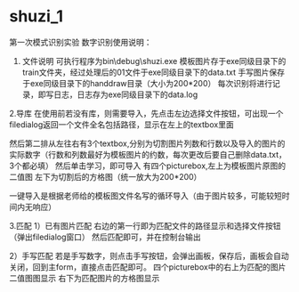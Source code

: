 # shuzi_1
第一次模式识别实验
数字识别使用说明：

1.	文件说明
可执行程序为bin\debug\shuzi.exe
模板图片存于exe同级目录下的train文件夹，经过处理后的01文件于exe同级目录下的data.txt
手写图片保存于exe同级目录下的handdraw目录（大小为200*200）
每次识别将进行记录，即写日志，日志存为exe同级目录下的data.log
 
 
2.导库
在使用前若没有库，则需要导入，先点击左边选择文件按钮，可出现一个filedialog返回一个文件全名包括路径，显示在左上的textbox里面

然后第二排从左往右有3个textbox,分别为切割图片列数和行数以及导入的图片的实际数字（行数和列数最好为模板图片的约数，每次更改后要自己删除data.txt，3个都必填）
然后单击学习，即可导入
有四个picturebox,左上为模板图片原图的二值图
左下为切割后的方格图（统一放大为200*200）

一键导入是根据老师给的模板图文件名写的循环导入（由于图片较多，可能较短时间内无响应）

3.匹配
1）已有图片匹配 右边的第一行即为匹配文件的路径显示和选择文件按钮（弹出filedialog窗口）
然后匹配即可，并在控制台输出


2）手写匹配  若是手写数字，则点击手写按钮，会弹出画板，保存后，画板会自动关闭，回到主form，直接点击匹配即可。
四个picturebox中的右上为匹配的图片二值图图显示
右下为匹配图片的方格图显示

